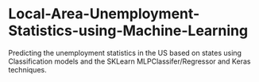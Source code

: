 # Local-Area-Unemployment-Statistics-using-Machine-Learning

Predicting the unemployment statistics in the US based on states using Classification models and the SKLearn MLPClassifer/Regressor and Keras techniques.

